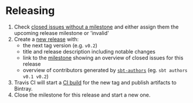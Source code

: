 # Releasing

1. Check [closed issues without a milestone](https://github.com/lightbend/sbt-paradox-project-info/issues?utf8=%E2%9C%93&q=is%3Aissue%20is%3Aclosed%20no%3Amilestone) and either assign them the upcoming release milestone or 'invalid'
1. Create a [new release](https://github.com/lightbend/sbt-paradox-project-info/releases/new) with:
    * the next tag version (e.g. `v0.2`)
    * title and release description including notable changes
    * link to the [milestone](https://github.com/lightbend/sbt-paradox-project-info/milestones) showing an overview of closed issues for this release
    * overview of contributors generated by [`sbt-authors`](https://github.com/2m/authors) (eg. `sbt authors v0.1 v0.2`)
1. Travis CI will start a [CI build](https://travis-ci.org/lightbend/sbt-paradox-project-info/builds) for the new tag and publish artifacts to Bintray.
1. Close the milestone for this release and start a new one.
